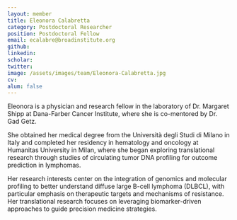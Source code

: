 ```yaml
---
layout: member
title: Eleonora Calabretta
category: Postdoctoral Researcher
position: Postdoctoral Fellow
email: ecalabre@broadinstitute.org
github: 
linkedin: 
scholar: 
twitter: 
image: /assets/images/team/Eleonora-Calabretta.jpg
cv:
alum: false
---
```


Eleonora is a physician and research fellow in the laboratory of Dr. Margaret Shipp at Dana-Farber Cancer Institute, where she is co-mentored by Dr. Gad Getz.

She obtained her medical degree from the Università degli Studi di Milano in Italy and completed her residency in hematology and oncology at Humanitas University in Milan, where she began exploring translational research through studies of circulating tumor DNA profiling for outcome prediction in lymphomas.

Her research interests center on the integration of genomics and molecular profiling to better understand diffuse large B-cell lymphoma (DLBCL), with particular emphasis on therapeutic targets and mechanisms of resistance. Her translational research focuses on leveraging biomarker-driven approaches to guide precision medicine strategies.
